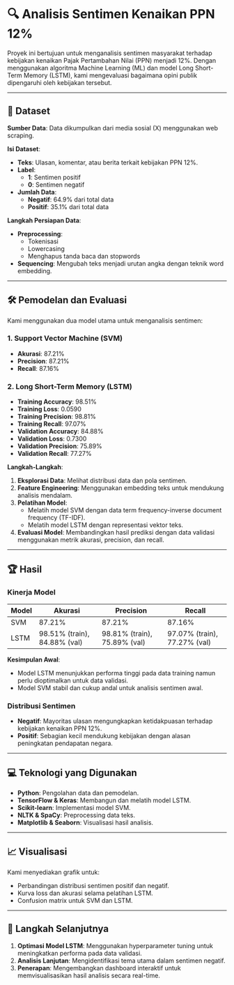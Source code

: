 # 🔍 **Analisis Sentimen Kenaikan PPN 12%**

Proyek ini bertujuan untuk menganalisis sentimen masyarakat terhadap kebijakan kenaikan Pajak Pertambahan Nilai (PPN) menjadi 12%. Dengan menggunakan algoritma Machine Learning (ML) dan model Long Short-Term Memory (LSTM), kami mengevaluasi bagaimana opini publik dipengaruhi oleh kebijakan tersebut.

---

## 📂 **Dataset**

**Sumber Data**: Data dikumpulkan dari media sosial (X) menggunakan web scraping.

**Isi Dataset**:
- **Teks**: Ulasan, komentar, atau berita terkait kebijakan PPN 12%.
- **Label**:
  - **1**: Sentimen positif
  - **0**: Sentimen negatif
- **Jumlah Data**:
  - **Negatif**: 64.9% dari total data
  - **Positif**: 35.1% dari total data

**Langkah Persiapan Data**:
- **Preprocessing**:
  - Tokenisasi
  - Lowercasing
  - Menghapus tanda baca dan stopwords
- **Sequencing**: Mengubah teks menjadi urutan angka dengan teknik word embedding.

---

## 🛠️ **Pemodelan dan Evaluasi**
Kami menggunakan dua model utama untuk menganalisis sentimen:

### 1. **Support Vector Machine (SVM)**
- **Akurasi**: 87.21%
- **Precision**: 87.21%
- **Recall**: 87.16%

### 2. **Long Short-Term Memory (LSTM)**
- **Training Accuracy**: 98.51%
- **Training Loss**: 0.0590
- **Training Precision**: 98.81%
- **Training Recall**: 97.07%
- **Validation Accuracy**: 84.88%
- **Validation Loss**: 0.7300
- **Validation Precision**: 75.89%
- **Validation Recall**: 77.27%

**Langkah-Langkah**:
1. **Eksplorasi Data**: Melihat distribusi data dan pola sentimen.
2. **Feature Engineering**: Menggunakan embedding teks untuk mendukung analisis mendalam.
3. **Pelatihan Model**:
   - Melatih model SVM dengan data term frequency-inverse document frequency (TF-IDF).
   - Melatih model LSTM dengan representasi vektor teks.
4. **Evaluasi Model**: Membandingkan hasil prediksi dengan data validasi menggunakan metrik akurasi, precision, dan recall.

---

## 🏆 **Hasil**

### **Kinerja Model**
| Model | Akurasi | Precision | Recall |
|-------|---------|-----------|--------|
| SVM   | 87.21%  | 87.21%    | 87.16% |
| LSTM  | 98.51% (train), 84.88% (val) | 98.81% (train), 75.89% (val) | 97.07% (train), 77.27% (val) |

**Kesimpulan Awal**:
- Model LSTM menunjukkan performa tinggi pada data training namun perlu dioptimalkan untuk data validasi.
- Model SVM stabil dan cukup andal untuk analisis sentimen awal.

### **Distribusi Sentimen**
- **Negatif**: Mayoritas ulasan mengungkapkan ketidakpuasan terhadap kebijakan kenaikan PPN 12%.
- **Positif**: Sebagian kecil mendukung kebijakan dengan alasan peningkatan pendapatan negara.

---

## 💻 **Teknologi yang Digunakan**

- **Python**: Pengolahan data dan pemodelan.
- **TensorFlow & Keras**: Membangun dan melatih model LSTM.
- **Scikit-learn**: Implementasi model SVM.
- **NLTK & SpaCy**: Preprocessing data teks.
- **Matplotlib & Seaborn**: Visualisasi hasil analisis.

---

## 📈 **Visualisasi**
Kami menyediakan grafik untuk:
- Perbandingan distribusi sentimen positif dan negatif.
- Kurva loss dan akurasi selama pelatihan LSTM.
- Confusion matrix untuk SVM dan LSTM.

---

## 🔗 **Langkah Selanjutnya**
1. **Optimasi Model LSTM**: Menggunakan hyperparameter tuning untuk meningkatkan performa pada data validasi.
2. **Analisis Lanjutan**: Mengidentifikasi tema utama dalam sentimen negatif.
3. **Penerapan**: Mengembangkan dashboard interaktif untuk memvisualisasikan hasil analisis secara real-time.

